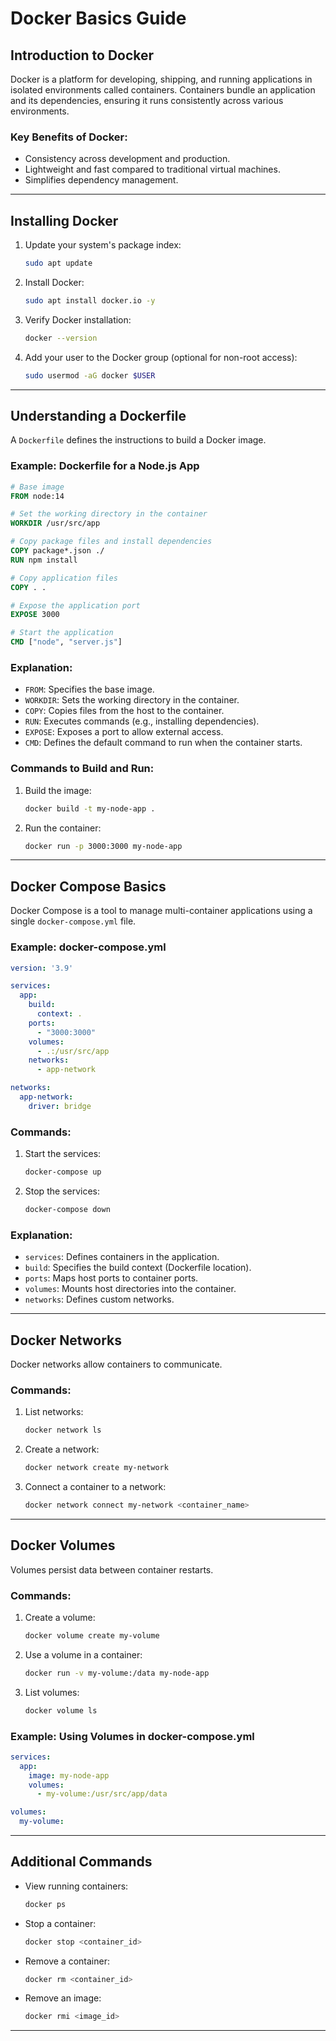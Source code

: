 
# Docker Basics Guide

## Introduction to Docker
Docker is a platform for developing, shipping, and running applications in isolated environments called containers. Containers bundle an application and its dependencies, ensuring it runs consistently across various environments.

### Key Benefits of Docker:
- Consistency across development and production.
- Lightweight and fast compared to traditional virtual machines.
- Simplifies dependency management.

---

## Installing Docker
1. Update your system's package index:
   ```bash
   sudo apt update
   ```
2. Install Docker:
   ```bash
   sudo apt install docker.io -y
   ```
3. Verify Docker installation:
   ```bash
   docker --version
   ```
4. Add your user to the Docker group (optional for non-root access):
   ```bash
   sudo usermod -aG docker $USER
   ```

---

## Understanding a Dockerfile
A `Dockerfile` defines the instructions to build a Docker image.

### Example: Dockerfile for a Node.js App
```Dockerfile
# Base image
FROM node:14

# Set the working directory in the container
WORKDIR /usr/src/app

# Copy package files and install dependencies
COPY package*.json ./
RUN npm install

# Copy application files
COPY . .

# Expose the application port
EXPOSE 3000

# Start the application
CMD ["node", "server.js"]
```

### Explanation:
- `FROM`: Specifies the base image.
- `WORKDIR`: Sets the working directory in the container.
- `COPY`: Copies files from the host to the container.
- `RUN`: Executes commands (e.g., installing dependencies).
- `EXPOSE`: Exposes a port to allow external access.
- `CMD`: Defines the default command to run when the container starts.

### Commands to Build and Run:
1. Build the image:
   ```bash
   docker build -t my-node-app .
   ```
2. Run the container:
   ```bash
   docker run -p 3000:3000 my-node-app
   ```

---

## Docker Compose Basics
Docker Compose is a tool to manage multi-container applications using a single `docker-compose.yml` file.

### Example: docker-compose.yml
```yaml
version: '3.9'

services:
  app:
    build:
      context: .
    ports:
      - "3000:3000"
    volumes:
      - .:/usr/src/app
    networks:
      - app-network

networks:
  app-network:
    driver: bridge
```

### Commands:
1. Start the services:
   ```bash
   docker-compose up
   ```
2. Stop the services:
   ```bash
   docker-compose down
   ```

### Explanation:
- `services`: Defines containers in the application.
- `build`: Specifies the build context (Dockerfile location).
- `ports`: Maps host ports to container ports.
- `volumes`: Mounts host directories into the container.
- `networks`: Defines custom networks.

---

## Docker Networks
Docker networks allow containers to communicate.

### Commands:
1. List networks:
   ```bash
   docker network ls
   ```
2. Create a network:
   ```bash
   docker network create my-network
   ```
3. Connect a container to a network:
   ```bash
   docker network connect my-network <container_name>
   ```

---

## Docker Volumes
Volumes persist data between container restarts.

### Commands:
1. Create a volume:
   ```bash
   docker volume create my-volume
   ```
2. Use a volume in a container:
   ```bash
   docker run -v my-volume:/data my-node-app
   ```
3. List volumes:
   ```bash
   docker volume ls
   ```

### Example: Using Volumes in docker-compose.yml
```yaml
services:
  app:
    image: my-node-app
    volumes:
      - my-volume:/usr/src/app/data

volumes:
  my-volume:
```

---

## Additional Commands
- View running containers:
  ```bash
  docker ps
  ```
- Stop a container:
  ```bash
  docker stop <container_id>
  ```
- Remove a container:
  ```bash
  docker rm <container_id>
  ```
- Remove an image:
  ```bash
  docker rmi <image_id>
  ```

---

